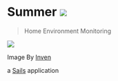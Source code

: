 # Summer [![](https://travis-ci.org/azamara/summer.svg)](https://travis-ci.org/azamara/summer)

> Home Environment Monitoring

![](https://dl.dropboxusercontent.com/u/47146499/images/line/line-rangers/summer.png)

Image By [Inven](http://linerangers.inven.co.kr/dataninfo/ranger/detail.php?code=108)


a [Sails](http://sailsjs.org) application
